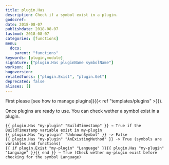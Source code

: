 ```yaml
---
title: plugin.Has
description: Check if a symbol exist in a plugin.
godocref:
date: 2018-08-07
publishdate: 2018-08-07
lastmod: 2018-08-07
categories: [functions]
menu:
  docs:
    parent: "functions"
keywords: [plugin,module]
signature: ["plugin.Has pluginName symbolName"]
workson: []
hugoversion:
relatedfuncs: ["plugin.Exist", "plugin.Get"]
deprecated: false
aliases: []
---
```


First please [see how to manage plugins]({{< ref "templates/plugins" >}}).

Once plugins are ready to use. You can check wether a symbol exist in a plugin.

```
{{ plugin.Has "my-plugin" "BuildTimestamp" }} → True if the BuildTimestamp variable exist in my-plugin
{{ plugin.Has "my-plugin" "UnknownSymbol" }} -> False
{{ plugin.Has "my-plugin" "AnExistingMethod" }} -> True (symbols are variables and functions)
{{ if plugin.Exist "my-plugin" "Language" }}{{ plugin.Has "my-plugin" "Language" }}{{ end }} → True (Check wether my-plugin exist before checking for the symbol Language)
```
